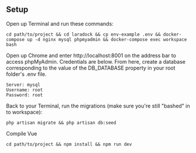 ## Setup

Open up Terminal and run these commands:
```
cd path/to/project && cd laradock && cp env-example .env && docker-compose up -d nginx mysql phpmyadmin && docker-compose exec workspace bash
```

Open up Chrome and enter http://localhost:8001 on the address bar to access phpMyAdmin. Credentials are below. From here, create a database corresponding to the value of the DB_DATABASE property in your root folder's .env file.
```
Server: mysql
Username: root
Password: root
```

Back to your Terminal, run the migrations (make sure you're still "bashed" in to workspace):
```
php artisan migrate && php artisan db:seed
```

Compile Vue
```
cd path/to/project && npm install && npm run dev
```
